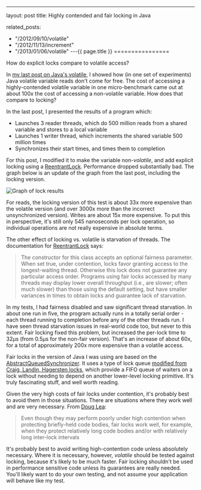 ---
layout: post
title: Highly contended and fair locking in Java


related_posts:
  - "/2012/09/10/volatile"
  - "/2012/11/13/increment"
  - "/2013/01/06/volatile"
---{{ page.title }}
================

<p class="meta">How do explicit locks compare to volatile access?</p>

In [my last post on Java's volatile](http://brooker.co.za/blog/2012/09/10/volatile.html), I showed how (in one set of experiments) Java volatile variable reads don't come for free. The cost of accessing a highly-contended volatile variable in one micro-benchmark came out at about 100x the cost of accessing a non-volatile variable. How does that compare to locking?

In the last post, I presented the results of a program which:

 * Launches 3 reader threads, which do 500 million reads from a shared variable and stores to a local variable
 * Launches 1 writer thread, which increments the shared variable 500 million times
 * Synchronizes their start times, and times them to completion

For this post, I modified it to make the variable non-*volatile*, and add explicit locking using a [ReentrantLock](http://docs.oracle.com/javase/6/docs/api/java/util/concurrent/locks/ReentrantLock.html). Performance dropped substantially bad. The graph below is an update of the graph from the last post, including the locking version.

![Graph of lock results](https://s3.amazonaws.com/mbrooker-blog-images/lock_results_graph.png)

For reads, the locking version of this test is about 33x more expensive than the volatile version (and over 3000x more than the incorrect unsynchronized version). Writes are about 15x more expensive. To put this in perspective, it's still only 545 nanoseconds per lock operation, so individual operations are not really expensive in absolute terms.

The other effect of locking vs. volatile is starvation of threads. The documentation for [ReentrantLock](http://docs.oracle.com/javase/6/docs/api/java/util/concurrent/locks/ReentrantLock.html) says:

> The constructor for this class accepts an optional fairness parameter. When set true, under contention, locks favor granting access to the longest-waiting thread. Otherwise this lock does not guarantee any particular access order. Programs using fair locks accessed by many threads may display lower overall throughput (i.e., are slower; often much slower) than those using the default setting, but have smaller variances in times to obtain locks and guarantee lack of starvation.

In my tests, I had fairness disabled and saw significant thread starvation. In about one run in five, the program actually runs in a totally serial order - each thread running to completion before any of the other threads run. I have seen thread starvation issues in real-world code too, but never to this extent. Fair locking fixed this problem, but increased the per-lock time to 32µs (from 0.5µs for the non-fair version). That's an increase of about 60x, for a total of approximately 200x more expensive than a volatile access.

Fair locks in the version of Java I was using are based on the [AbstractQueuedSynchronizer](http://grepcode.com/file/repository.grepcode.com/java/root/jdk/openjdk/6-b14/java/util/concurrent/locks/AbstractQueuedSynchronizer.java#AbstractQueuedSynchronizer.acquireQueued%28java.util.concurrent.locks.AbstractQueuedSynchronizer.Node%2Cint%29). It uses a type of lock queue [modified from Craig, Landin, Hagersten locks](http://gee.cs.oswego.edu/dl/papers/aqs.pdf), which provide a FIFO queue of waiters on a lock without needing to depend on another lower-level locking primitive. It's truly fascinating stuff, and well worth reading.

Given the very high costs of fair locks under contention, it's probably best to avoid them in those situations. There are situations where they work well and are very necessary. From [Doug Lea](http://gee.cs.oswego.edu/dl/papers/aqs.pdf):

> Even though they may perform poorly under high contention when protecting briefly-held code bodies, fair locks work well, for example, when they protect relatively long code bodies and/or with relatively long inter-lock intervals

It's probably best to avoid writing high-contention code unless absolutely necessary. Where it is necessary, however, *volatile* should be tested against locking, because it's likely to be much faster. Fair locking shouldn't be used in performance sensitive code unless its guarantees are really needed. You'll likely want to do your own testing, and not assume your application will behave like my test.